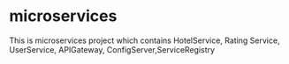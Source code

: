 # microservices
This is microservices project which contains  HotelService, Rating Service, UserService, APIGateway, ConfigServer,ServiceRegistry
